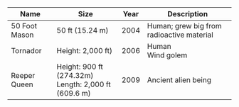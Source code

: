 |Name|Size|Year|Description|
|---|---|---|---|
50 Foot Mason | 50 ft (15.24 m) | 2004 | Human; grew big from radioactive material
Tornador | Height: 2,000 ft) | 2006 | Human<br/>Wind golem
Reeper Queen | Height: 900 ft (274.32m)<br/>Length: 2,000 ft (609.6 m) | 2009 | Ancient alien being 
